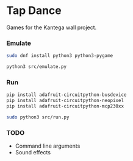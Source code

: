 # Tap Dance

Games for the Kantega wall project.

### Emulate

```sh
sudo dnf install python3 python3-pygame
```

```sh
python3 src/emulate.py
```

### Run

```sh
pip install adafruit-circuitpython-busdevice
pip install adafruit-circuitpython-neopixel
pip install adafruit-circuitpython-mcp230xx
```

```sh
sudo python3 src/run.py
```


### TODO

- Command line arguments
- Sound effects
